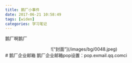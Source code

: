 ```yaml
---
title: 鹅厂小事件
date: 2017-06-21 10:58:49
tags: [widen]
categories: 学习笔记
---
```

鹅厂啊鹅厂
<div align=center>
![“封面”](/images/bg/0048.jpeg)
</div>
<!--more-->
# 鹅厂企业邮箱
鹅厂企业邮箱pop设置：pop.exmail.qq.comci